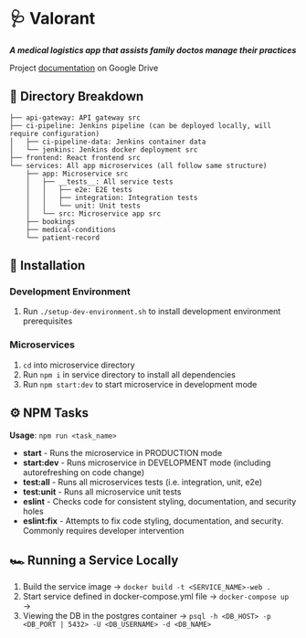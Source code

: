 # 🩺 Valorant

__*A medical logistics app that assists family doctos manage their practices*__

Project [documentation](https://drive.google.com/drive/folders/1a1oL3pDLifAl3YYQgQ656AtKwJPzCRT4?usp=sharing) on Google Drive

## 📘 Directory Breakdown

```text
├── api-gateway: API gateway src
├── ci-pipeline: Jenkins pipeline (can be deployed locally, will require configuration)
│   ├── ci-pipeline-data: Jenkins container data
│   └── jenkins: Jenkins docker deployment src
├── frontend: React frontend src
└── services: All app microservices (all follow same structure)
    ├── app: Microservice src
    │   ├── __tests__: All service tests
    │   │   ├── e2e: E2E tests
    │   │   ├── integration: Integration tests
    │   │   └── unit: Unit tests
    │   └── src: Microservice app src
    ├── bookings
    ├── medical-conditions
    └── patient-record
```

## 🔨 Installation

### Development Environment

1. Run ```./setup-dev-environment.sh``` to install development environment prerequisites

### Microservices

1. ```cd``` into microservice directory
2. Run ```npm i``` in service directory to install all dependencies
3. Run ```npm start:dev``` to start microservice in development mode

## ⚙️ NPM Tasks

__Usage__: ```npm run <task_name>```

- __start__ - Runs the microservice in PRODUCTION mode
- __start:dev__ - Runs microservice in DEVELOPMENT mode (including autorefreshing on code change)
- __test:all__ - Runs all microservices tests (i.e. integration, unit, e2e)
- __test:unit__ - Runs all microservice unit tests
- __eslint__ - Checks code for consistent styling, documentation, and security holes
- __eslint:fix__ - Attempts to fix code styling, documentation, and security. Commonly requires developer intervention

## 🏎 Running a Service Locally

1. Build the service image →  ```docker build -t <SERVICE_NAME>-web .``` 
2. Start service defined in docker-compose.yml file → ```docker-compose up``` → 
3. Viewing the DB in the postgres container → ```psql -h <DB_HOST> -p <DB_PORT | 5432> -U <DB_USERNAME> -d <DB_NAME>```
